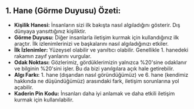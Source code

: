 ## 1. Hane (Görme Duyusu) Özeti:

* **Kişilik Hanesi:**  İnsanların sizi ilk bakışta nasıl algıladığını gösterir. Dış dünyaya yansıttığınız kişiliktir.
* **Görme Duyusu:** Diğer insanlarla iletişim kurmak için kullandığınız ilk araçtır. İlk izlenimlerinizi ve başkalarını nasıl algıladığınızı etkiler.
* **İlk İzlenimler:**  Yüzeysel olabilir ve yanıltıcı olabilir. Genellikle 1. hanedeki rakamın zayıf yanlarını vurgular.
* **Odak Noktası:** Gözlerimiz, gördüklerimizin yalnızca %20'sine odaklanır ve bilginin %20'sini işler. Bu da bizi yanılgılara açık hale getirebilir.
* **Algı Farkı:** 1. hane (dışarıdan nasıl göründüğümüz) ve 6. hane (kendimiz hakkında ne düşündüğümüz) arasındaki fark, iletişim sorunlarına yol açabilir.
* **Kaderin Pin Kodu:** İnsanları daha iyi anlamak ve daha etkili iletişim kurmak için kullanılabilir. 
